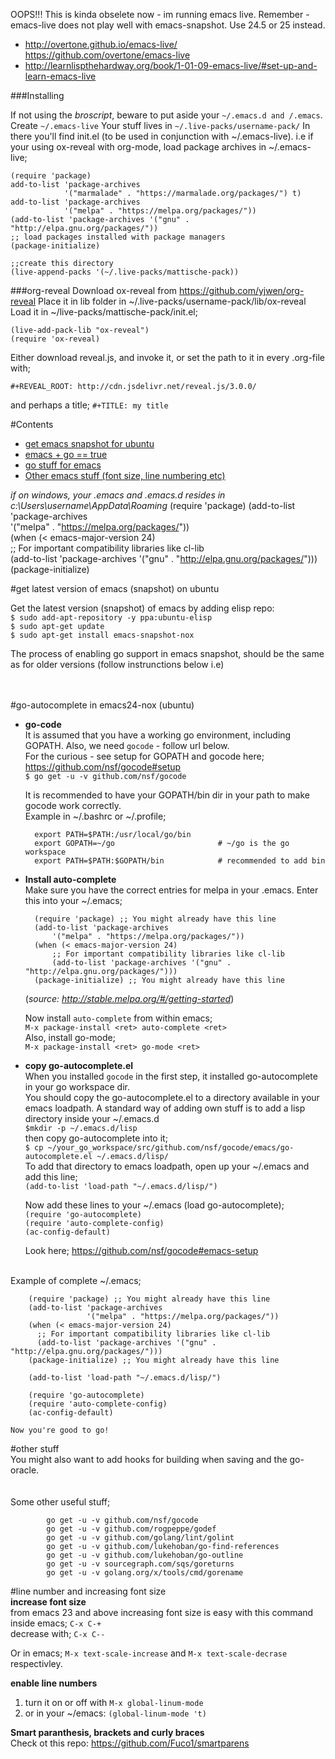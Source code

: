 OOPS!!!
This is kinda obselete now - im running emacs live.
Remember - emacs-live does not play well with emacs-snapshot. Use 24.5 or 25 instead.
- http://overtone.github.io/emacs-live/
  https://github.com/overtone/emacs-live
- http://learnlispthehardway.org/book/1-01-09-emacs-live/#set-up-and-learn-emacs-live


###Installing

If not using the *broscript*, beware to put aside your `~/.emacs.d and /.emacs`.
Create `~/.emacs-live`
Your stuff lives in `~/.live-packs/username-pack/`
In there you'll find init.el (to be used in conjunction with ~/.emacs-live).
i.e if your using ox-reveal with org-mode, load package archives in ~/.emacs-live;

```
(require 'package)
add-to-list 'package-archives    
			'("marmalade" . "https://marmalade.org/packages/") t) 
add-to-list 'package-archives    
			'("melpa" . "https://melpa.org/packages/")) 
(add-to-list 'package-archives '("gnu" . "http://elpa.gnu.org/packages/"))
;; load packages installed with package managers
(package-initialize)

;;create this directory
(live-append-packs '(~/.live-packs/mattische-pack))
```


###org-reveal
Download ox-reveal from https://github.com/yjwen/org-reveal
Place it in lib folder in ~/.live-packs/username-pack/lib/ox-reveal
Load it in ~/live-packs/mattische-pack/init.el;
```
(live-add-pack-lib "ox-reveal")
(require 'ox-reveal)
```
Either download reveal.js, and invoke it, or set the path to it in every .org-file with;

`#+REVEAL_ROOT: http://cdn.jsdelivr.net/reveal.js/3.0.0/`

and perhaps a title;
`#+TITLE: my title` 


#Contents  
+ <a href="https://github.com/mattische/emacs/blob/master/README.md#get-latest-version-of-emacs-snapshot-on-ubuntu">get emacs snapshot for ubuntu</a> 
+ <a href="https://github.com/mattische/emacs/blob/master/README.md#go-autocomplete-in-emacs24-nox-ubuntu">emacs + go == true</a>
+ <a href="https://github.com/mattische/emacs/blob/master/README.md#other-stuff">go stuff for emacs</a>
+ <a href="https://github.com/mattische/emacs/blob/master/README.md#line-number-and-increasing-font-size">Other emacs stuff (font size, line numbering etc)</a>

_if on windows, your .emacs and .emacs.d resides in c:\Users\username\AppData\Roaming_
(require 'package)
		(add-to-list 'package-archives    
			'("melpa" . "https://melpa.org/packages/"))    
		(when (< emacs-major-version 24)  
			;; For important compatibility libraries like cl-lib  
			(add-to-list 'package-archives '("gnu" . "http://elpa.gnu.org/packages/")))    
		(package-initialize)


#get latest version of emacs (snapshot) on ubuntu  

Get the latest version (snapshot) of emacs by adding elisp repo:  
	`$ sudo add-apt-repository -y ppa:ubuntu-elisp`  
	`$ sudo apt-get update`  
	`$ sudo apt-get install emacs-snapshot-nox`

The process of enabling go support in emacs snapshot, should be the same as for older versions (follow instrunctions below i.e)  
<br>
<br>

#go-autocomplete in emacs24-nox (ubuntu)
+ **go-code**  
   It is assumed that you have a working go environment, including GOPATH. Also, we need `gocode` - follow url below.    
   For the curious - see setup for GOPATH and gocode here; https://github.com/nsf/gocode#setup  
   `$ go get -u -v github.com/nsf/gocode`  

   It is recommended to have your GOPATH/bin dir in your path to make gocode work correctly.  
   Example in ~/.bashrc or ~/.profile;  
   
		export PATH=$PATH:/usr/local/go/bin  
		export GOPATH=~/go                       # ~/go is the go workspace
		export PATH=$PATH:$GOPATH/bin            # recommended to add bin   

+ **Install auto-complete**  
   Make sure you have the correct entries for melpa in your .emacs. Enter this into your ~/.emacs;  

		(require 'package) ;; You might already have this line  
		(add-to-list 'package-archives    
			'("melpa" . "https://melpa.org/packages/"))    
		(when (< emacs-major-version 24)  
			;; For important compatibility libraries like cl-lib  
			(add-to-list 'package-archives '("gnu" . "http://elpa.gnu.org/packages/")))    
		(package-initialize) ;; You might already have this line  
		
	(_source: http://stable.melpa.org/#/getting-started_)
	
	Now install `auto-complete` from within emacs;  
	`M-x package-install <ret> auto-complete <ret>`  
	Also, install go-mode;  
	`M-x package-install <ret> go-mode <ret>`  

+ **copy go-autocomplete.el**  
   When you installed `gocode` in the first step, it installed go-autocomplete in your go workspace dir.  
   You should copy the go-autocomplete.el to a directory available in your emacs loadpath. A standard way of adding own stuff is to add a lisp directory inside your ~/.emacs.d    
  `$mkdir -p ~/.emacs.d/lisp`  
   then copy go-autocomplete into it;  
   `$ cp ~/your_go_workspace/src/github.com/nsf/gocode/emacs/go-autocomplete.el ~/.emacs.d/lisp/`  
   To add that directory to emacs loadpath, open up your ~/.emacs and add this line;  
   `(add-to-list 'load-path "~/.emacs.d/lisp/")`  
    
   Now add these lines to your ~/.emacs (load go-autocomplete);  
		`(require 'go-autocomplete)`  
		`(require 'auto-complete-config)`  
		`(ac-config-default)` 

   Look here; https://github.com/nsf/gocode#emacs-setup  
<br>
   Example of complete ~/.emacs;  

		(require 'package) ;; You might already have this line
		(add-to-list 'package-archives
		             '("melpa" . "https://melpa.org/packages/"))
		(when (< emacs-major-version 24)
		  ;; For important compatibility libraries like cl-lib
		  (add-to-list 'package-archives '("gnu" . "http://elpa.gnu.org/packages/")))
		(package-initialize) ;; You might already have this line
		
		(add-to-list 'load-path "~/.emacs.d/lisp/")
		
		(require 'go-autocomplete)
		(require 'auto-complete-config)
		(ac-config-default)

	Now you're good to go!


#other stuff  
You might also want to add hooks for building when saving and the go-oracle.  
<br>
<br>
Some other useful stuff;  

			go get -u -v github.com/nsf/gocode  
			go get -u -v github.com/rogpeppe/godef  
			go get -u -v github.com/golang/lint/golint  
			go get -u -v github.com/lukehoban/go-find-references  
			go get -u -v github.com/lukehoban/go-outline  
			go get -u -v sourcegraph.com/sqs/goreturns  
			go get -u -v golang.org/x/tools/cmd/gorename  

#line number and increasing font size  
**increase font size**  
from emacs 23 and above increasing font size is easy with this command inside emacs;
	`C-x C-+`  
decrease with;
	`C-x C--`  
	
Or in emacs; `M-x text-scale-increase` and `M-x text-scale-decrase` respectivley.   


**enable line numbers**  
1. turn it on or off with  `M-x global-linum-mode`  
2. or in your ~/emacs: `(global-linum-mode 't)`  


**Smart paranthesis, brackets and curly braces**  
Check ot this repo: https://github.com/Fuco1/smartparens



